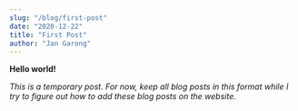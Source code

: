 ```yaml
---
slug: "/blog/first-post"
date: "2020-12-22"
title: "First Post"
author: "Jan Garong"
---
```

**Hello world!**

*This is a temporary post. For now, keep all blog posts in this format while I try to figure out 
how to add these blog posts on the website.*
